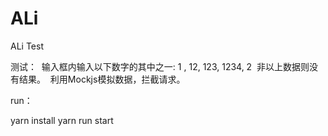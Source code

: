 # ALi
ALi Test

测试：
  输入框内输入以下数字的其中之一: 1 , 12, 123, 1234, 2
  非以上数据则没有结果。
  利用Mockjs模拟数据，拦截请求。

run：

yarn install
yarn run start
